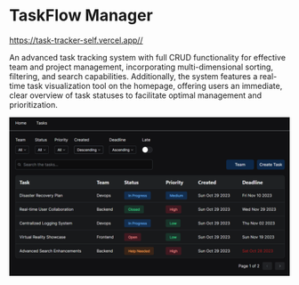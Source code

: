 # TaskFlow Manager

<https://task-tracker-self.vercel.app//>

An advanced task tracking system with full CRUD functionality for effective team and project management, incorporating multi-dimensional sorting, filtering, and search capabilities. Additionally, the system features a real-time task visualization tool on the homepage, offering users an immediate, clear overview of task statuses to facilitate optimal management and prioritization.

![Home](assets/task-tracker.png)